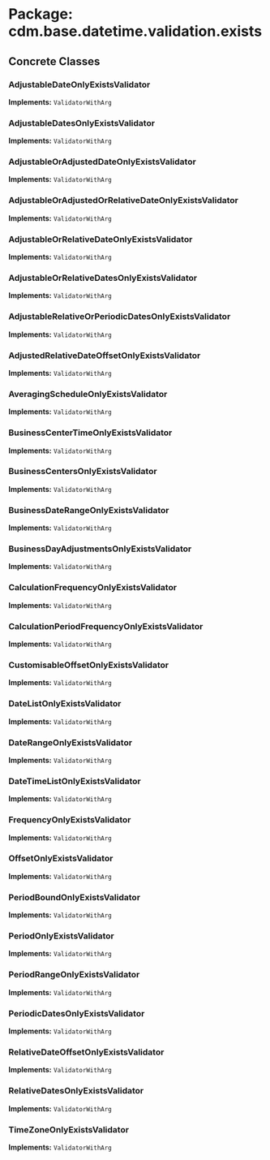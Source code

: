 # Package: cdm.base.datetime.validation.exists

## Concrete Classes

### AdjustableDateOnlyExistsValidator
**Implements:** `ValidatorWithArg` 

### AdjustableDatesOnlyExistsValidator
**Implements:** `ValidatorWithArg` 

### AdjustableOrAdjustedDateOnlyExistsValidator
**Implements:** `ValidatorWithArg` 

### AdjustableOrAdjustedOrRelativeDateOnlyExistsValidator
**Implements:** `ValidatorWithArg` 

### AdjustableOrRelativeDateOnlyExistsValidator
**Implements:** `ValidatorWithArg` 

### AdjustableOrRelativeDatesOnlyExistsValidator
**Implements:** `ValidatorWithArg` 

### AdjustableRelativeOrPeriodicDatesOnlyExistsValidator
**Implements:** `ValidatorWithArg` 

### AdjustedRelativeDateOffsetOnlyExistsValidator
**Implements:** `ValidatorWithArg` 

### AveragingScheduleOnlyExistsValidator
**Implements:** `ValidatorWithArg` 

### BusinessCenterTimeOnlyExistsValidator
**Implements:** `ValidatorWithArg` 

### BusinessCentersOnlyExistsValidator
**Implements:** `ValidatorWithArg` 

### BusinessDateRangeOnlyExistsValidator
**Implements:** `ValidatorWithArg` 

### BusinessDayAdjustmentsOnlyExistsValidator
**Implements:** `ValidatorWithArg` 

### CalculationFrequencyOnlyExistsValidator
**Implements:** `ValidatorWithArg` 

### CalculationPeriodFrequencyOnlyExistsValidator
**Implements:** `ValidatorWithArg` 

### CustomisableOffsetOnlyExistsValidator
**Implements:** `ValidatorWithArg` 

### DateListOnlyExistsValidator
**Implements:** `ValidatorWithArg` 

### DateRangeOnlyExistsValidator
**Implements:** `ValidatorWithArg` 

### DateTimeListOnlyExistsValidator
**Implements:** `ValidatorWithArg` 

### FrequencyOnlyExistsValidator
**Implements:** `ValidatorWithArg` 

### OffsetOnlyExistsValidator
**Implements:** `ValidatorWithArg` 

### PeriodBoundOnlyExistsValidator
**Implements:** `ValidatorWithArg` 

### PeriodOnlyExistsValidator
**Implements:** `ValidatorWithArg` 

### PeriodRangeOnlyExistsValidator
**Implements:** `ValidatorWithArg` 

### PeriodicDatesOnlyExistsValidator
**Implements:** `ValidatorWithArg` 

### RelativeDateOffsetOnlyExistsValidator
**Implements:** `ValidatorWithArg` 

### RelativeDatesOnlyExistsValidator
**Implements:** `ValidatorWithArg` 

### TimeZoneOnlyExistsValidator
**Implements:** `ValidatorWithArg` 

